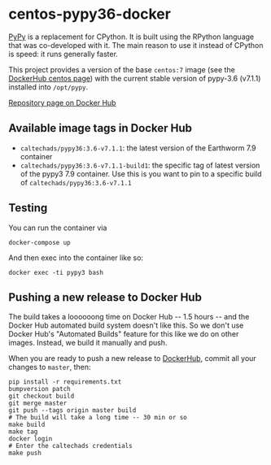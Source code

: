 # centos-pypy36-docker

[PyPy](https://pypy.org) is a replacement for CPython. It is built using the
RPython language that was co-developed with it. The main reason to use it
instead of CPython is speed: it runs generally faster.

This project provides a version of the base `centos:7` image (see the
[DockerHub centos page](https://hub.docker.com/_/centos)) with the current
stable version of pypy-3.6 (v7.1.1) installed into `/opt/pypy`.

[Repository page on Docker Hub](https://cloud.docker.com/u/caltechads/repository/docker/caltechads/pypy36)

## Available image tags in Docker Hub

 * `caltechads/pypy36:3.6-v7.1.1`: the latest version of the Earthworm 7.9 container
 * `caltechads/pypy36:3.6-v7.1.1-build1`: the specific tag of latest version of the
   pypy3 7.9 container.  Use this is you want to pin to a specific build of
   `caltechads/pypy36:3.6-v7.1.1`

## Testing

You can run the container via

```
docker-compose up
```

And then exec into the container like so:

```
docker exec -ti pypy3 bash
```

## Pushing a new release to Docker Hub

The build takes a loooooong time on Docker Hub -- 1.5 hours -- and the Docker
Hub automated build system doesn't like this.  So we don't use Docker Hub's
"Automated Builds" feature for this like we do on other images.  Instead, we
build it manually and push.

When you are ready to push a new release to [DockerHub](https://hub.docker.com), commit
all your changes to `master`, then:

```
pip install -r requirements.txt
bumpversion patch
git checkout build
git merge master
git push --tags origin master build
# The build will take a long time -- 30 min or so
make build
make tag
docker login
# Enter the caltechads credentials
make push
```
